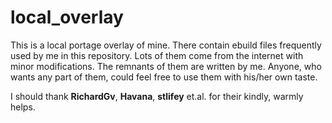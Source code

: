 local_overlay
==============

This is a local portage overlay of mine. There contain ebuild
files frequently used by me in this repository. Lots of them
come from the internet with minor modifications. The remnants
of them are written by me. Anyone, who wants any part of them,
could feel free to use them with his/her own taste.

I should thank **RichardGv**, **Havana**, **stlifey** et.al. for
their kindly, warmly helps.
